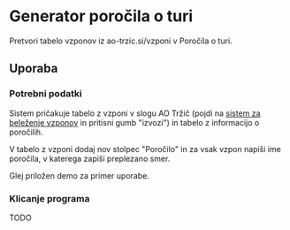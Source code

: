 # Generator poročila o turi
Pretvori tabelo vzponov iz ao-trzic.si/vzponi v Poročila o turi. 

## Uporaba

### Potrebni podatki
Sistem pričakuje tabelo z vzponi v slogu AO Tržič  (pojdi na [sistem za beleženje vzponov]( https://www.ao-trzic.si/wp-admin/admin.php?page=prikaz-vzponov) in pritisni gumb "izvozi") in tabelo z informacijo o poročilih. 

V tabelo z vzponi dodaj nov stolpec "Poročilo" in za vsak vzpon napiši ime poročila, v katerega zapiši preplezano smer. 

Glej priložen demo za primer uporabe.

### Klicanje programa
TODO
